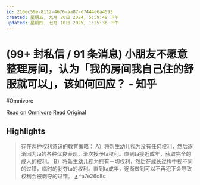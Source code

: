 ```yaml
---
id: 210ec59e-8112-4676-aa87-d7444e6a4593
created: 星期五, 九月 20日 2024, 5:59:49 下午
updated: 星期四, 七月 10日 2025, 1:25:36 下午
---
```


# (99+ 封私信 / 91 条消息) 小朋友不愿意整理房间，认为「我的房间我自己住的舒服就可以」，该如何回应？ - 知乎
#Omnivore

[Read on Omnivore](https://omnivore.app/me/99-91-1903ddfa370)
[Read Original](https://www.zhihu.com/question/527764298/answer/2449644130)

## Highlights

> 存在两种权利意识的教育策略：
> A）将新生幼儿视为没有任何权利，然后逐渐因为ta的各种优良表现，渐次授予ta权利。直到ta接近成年，获取完全的成人的权利。
> B）将新生幼儿视为拥有一切权利，然后在成长过程中视不同的过错，临时的剥夺ta的权利。直到ta成年，逐渐做到可以不再犯下会导致权利会被剥夺的过错。 [⤴️](https://omnivore.app/me/99-91-1903ddfa370#a7e26c8c-cea0-43e6-8102-3594993218ba)  ^a7e26c8c

